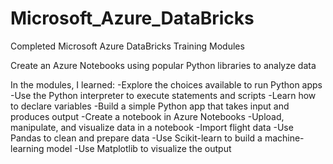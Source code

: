 # Microsoft_Azure_DataBricks
Completed Microsoft Azure DataBricks Training Modules
 
Create an Azure Notebooks using popular Python libraries to analyze data 

In the modules, I learned:
 -Explore the choices available to run Python apps
 -Use the Python interpreter to execute statements and scripts
 -Learn how to declare variables
 -Build a simple Python app that takes input and produces output
 -Create a notebook in Azure Notebooks
 -Upload, manipulate, and visualize data in a notebook
 -Import flight data
 -Use Pandas to clean and prepare data
 -Use Scikit-learn to build a machine-learning model
 -Use Matplotlib to visualize the output
